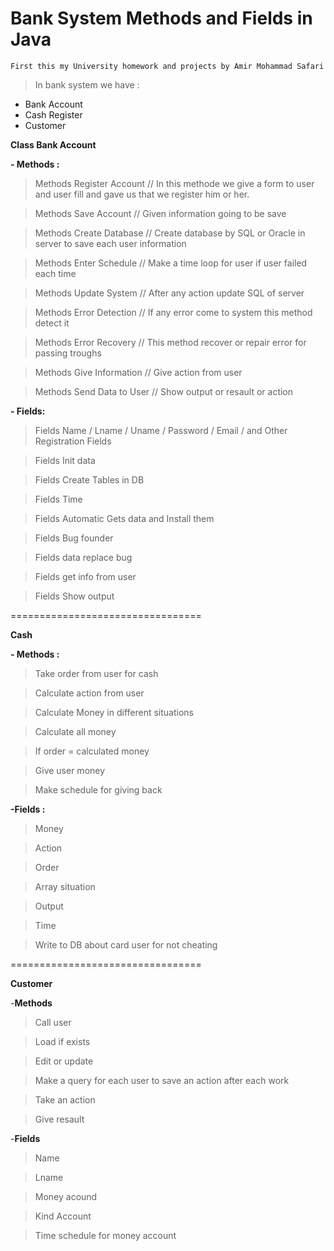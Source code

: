 # Bank System Methods and Fields in Java

    First this my University homework and projects by Amir Mohammad Safari

>In bank system we have :

- Bank Account 
- Cash Register
- Customer


**Class Bank Account**

**- Methods :**

>Methods Register Account   // In this methode we give a form to user and user fill and gave us that we register him or her.

>Methods Save Account  // Given information going to be save

>Methods Create Database // Create database by SQL or Oracle in server to save each user information 

>Methods Enter Schedule  // Make a time loop for user if user failed each time

>Methods Update System // After any action update SQL of server

>Methods Error Detection // If any error come to system this method detect it

>Methods Error Recovery // This method recover or repair error for passing troughs 

>Methods Give Information // Give action from user

>Methods Send Data to User // Show output or resault or action


**- Fields:**

>Fields Name / Lname / Uname / Password / Email / and Other Registration Fields

>Fields Init data

>Fields Create Tables in DB

>Fields Time

>Fields Automatic Gets data and Install them

>Fields Bug founder

>Fields data replace bug

>Fields get info from user

>Fields Show output 

=================================

**Cash**

**- Methods :**

>Take order from user for cash 

>Calculate action from user

>Calculate Money in different situations 

>Calculate all money 

>If order = calculated money

>Give user money

>Make schedule for giving back


**-Fields :**

>Money

>Action 

>Order

>Array situation 

>Output 

>Time

>Write to DB about card user for not cheating 

=================================

**Customer**

-**Methods**

>Call user

>Load if exists

>Edit or update 

>Make a query for each user to save an action after each work

>Take an action 

>Give resault


-**Fields**

>Name

>Lname

>Money acound

>Kind Account 

>Time schedule for money account 

